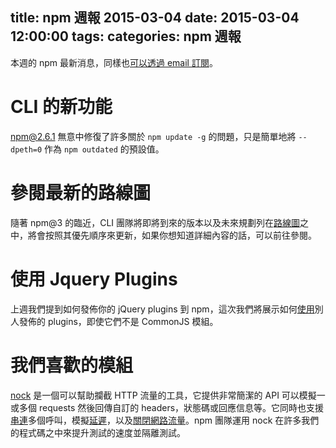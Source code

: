 title: npm 週報 2015-03-04
date: 2015-03-04 12:00:00
tags:
categories: npm 週報
---

本週的 npm 最新消息，同樣也[可以透過 email 訂閱](https://www.npmjs.com/npm-weekly)。

# CLI 的新功能
npm@2.6.1 無意中修復了許多關於 `npm update -g` 的問題，只是簡單地將 `--dpeth=0` 作為 `npm outdated` 的預設值。

# 參閱最新的路線圖

隨著 npm@3 的臨近，CLI 團隊將即將到來的版本以及未來規劃列在[路線圖](https://github.com/npm/npm/wiki/Roadmap)之中，將會按照其優先順序來更新，如果你想知道詳細內容的話，可以前往參閱。

# 使用 Jquery Plugins

上週我們提到如何發佈你的 jQuery plugins 到 npm，這次我們將展示如何[使用](http://blog.npmjs.org/post/112064849860/using-jquery-plugins-with-npm)別人發佈的 plugins，即使它們不是 CommonJS 模組。

# 我們喜歡的模組

[nock](https://www.npmjs.com/package/nock) 是一個可以幫助攔截 HTTP 流量的工具，它提供非常簡潔的 API 可以模擬一或多個  requests 然後回傳自訂的 headers，狀態碼或回應信息等。它同時也支援[串連](https://www.npmjs.com/package/nock#chaining)多個呼叫，模擬[延遲](https://www.npmjs.com/package/nock#delay-the-response)，以及[關閉網路流量](https://www.npmjs.com/package/nock#enabledisable-real-http-request)。npm 團隊運用 nock 在許多我們的程式碼之中來提升測試的速度並隔離測試。

